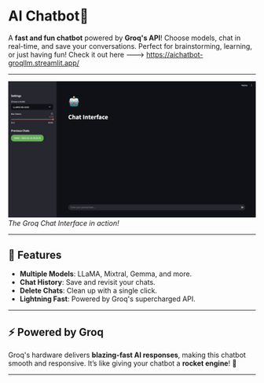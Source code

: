# AI Chatbot🤖

A **fast and fun chatbot** powered by **Groq's API**! Choose models, chat in real-time, and save your conversations. Perfect for brainstorming, learning, or just having fun! Check it out here ---> https://aichatbot-groqllm.streamlit.app/ 

---

![Groq Chat Interface](./images%20/image.jpg)  
*The Groq Chat Interface in action!*

---

## 🚀 Features

- **Multiple Models**: LLaMA, Mixtral, Gemma, and more.
- **Chat History**: Save and revisit your chats.
- **Delete Chats**: Clean up with a single click.
- **Lightning Fast**: Powered by Groq's supercharged API.

---

## ⚡ Powered by Groq

Groq's hardware delivers **blazing-fast AI responses**, making this chatbot smooth and responsive. It’s like giving your chatbot a **rocket engine**! 🚀

---

